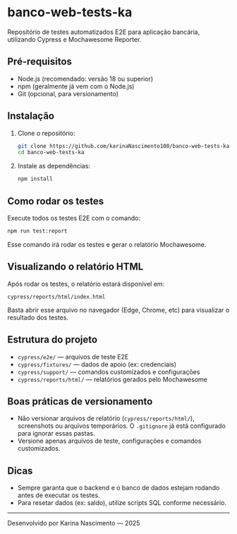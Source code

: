 
# banco-web-tests-ka

Repositório de testes automatizados E2E para aplicação bancária, utilizando Cypress e Mochawesome Reporter.

## Pré-requisitos

- Node.js (recomendado: versão 18 ou superior)
- npm (geralmente já vem com o Node.js)
- Git (opcional, para versionamento)

## Instalação

1. Clone o repositório:
	```bash
	git clone https://github.com/karinaNascimento100/banco-web-tests-ka.git
	cd banco-web-tests-ka
	```
2. Instale as dependências:
	```bash
	npm install
	```

## Como rodar os testes

Execute todos os testes E2E com o comando:
```bash
npm run test:report
```
Esse comando irá rodar os testes e gerar o relatório Mochawesome.

## Visualizando o relatório HTML

Após rodar os testes, o relatório estará disponível em:
```
cypress/reports/html/index.html
```
Basta abrir esse arquivo no navegador (Edge, Chrome, etc) para visualizar o resultado dos testes.

## Estrutura do projeto

- `cypress/e2e/` — arquivos de teste E2E
- `cypress/fixtures/` — dados de apoio (ex: credenciais)
- `cypress/support/` — comandos customizados e configurações
- `cypress/reports/html/` — relatórios gerados pelo Mochawesome

## Boas práticas de versionamento

- Não versionar arquivos de relatório (`cypress/reports/html/`), screenshots ou arquivos temporários. O `.gitignore` já está configurado para ignorar essas pastas.
- Versione apenas arquivos de teste, configurações e comandos customizados.

## Dicas

- Sempre garanta que o backend e o banco de dados estejam rodando antes de executar os testes.
- Para resetar dados (ex: saldo), utilize scripts SQL conforme necessário.

---
Desenvolvido por Karina Nascimento — 2025
